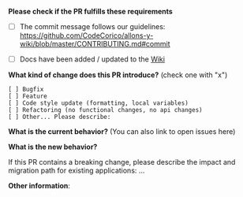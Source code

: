 **Please check if the PR fulfills these requirements**
- [ ] The commit message follows our guidelines: https://github.com/CodeCorico/allons-y-wiki/blob/master/CONTRIBUTING.md#commit
- [ ] Docs have been added / updated to the [Wiki](https://allons-y.io/wiki)


**What kind of change does this PR introduce?** (check one with "x")
```
[ ] Bugfix
[ ] Feature
[ ] Code style update (formatting, local variables)
[ ] Refactoring (no functional changes, no api changes)
[ ] Other... Please describe:
```

**What is the current behavior?** (You can also link to open issues here)



**What is the new behavior?**



If this PR contains a breaking change, please describe the impact and migration path for existing applications: ...


**Other information**:
